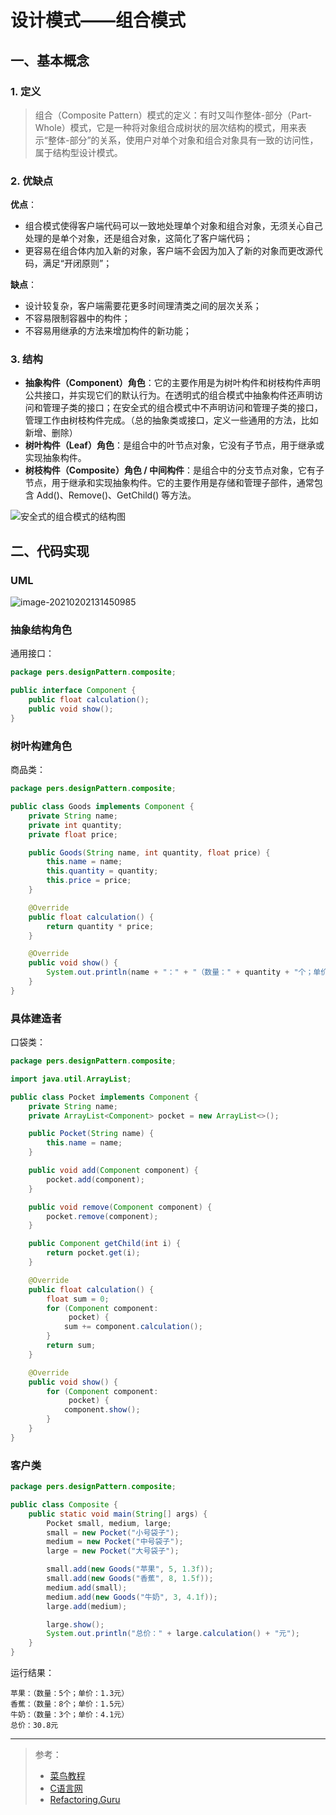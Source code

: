 # 设计模式——组合模式

## 一、基本概念

### 1. 定义

> 组合（Composite Pattern）模式的定义：有时又叫作整体-部分（Part-Whole）模式，它是一种将对象组合成树状的层次结构的模式，用来表示“整体-部分”的关系，使用户对单个对象和组合对象具有一致的访问性，属于结构型设计模式。

### 2. 优缺点

**优点**：

- 组合模式使得客户端代码可以一致地处理单个对象和组合对象，无须关心自己处理的是单个对象，还是组合对象，这简化了客户端代码；
- 更容易在组合体内加入新的对象，客户端不会因为加入了新的对象而更改源代码，满足“开闭原则”；

**缺点**：

- 设计较复杂，客户端需要花更多时间理清类之间的层次关系；
- 不容易限制容器中的构件；
- 不容易用继承的方法来增加构件的新功能；

### 3. 结构

- **抽象构件（Component）角色**：它的主要作用是为树叶构件和树枝构件声明公共接口，并实现它们的默认行为。在透明式的组合模式中抽象构件还声明访问和管理子类的接口；在安全式的组合模式中不声明访问和管理子类的接口，管理工作由树枝构件完成。（总的抽象类或接口，定义一些通用的方法，比如新增、删除）
- **树叶构件（Leaf）角色**：是组合中的叶节点对象，它没有子节点，用于继承或实现抽象构件。
- **树枝构件（Composite）角色 / 中间构件**：是组合中的分支节点对象，它有子节点，用于继承和实现抽象构件。它的主要作用是存储和管理子部件，通常包含 Add()、Remove()、GetChild() 等方法。

![安全式的组合模式的结构图](https://pic.try-hard.cn/blog/3-1Q1151GF5221.gif)

## 二、代码实现

### UML

![image-20210202131450985](https://pic.try-hard.cn/blog/image-20210202131450985.png)

### 抽象结构角色

通用接口：

```java
package pers.designPattern.composite;

public interface Component {
    public float calculation();
    public void show();
}
```

### 树叶构建角色

商品类：

```java
package pers.designPattern.composite;

public class Goods implements Component {
    private String name;
    private int quantity;
    private float price;

    public Goods(String name, int quantity, float price) {
        this.name = name;
        this.quantity = quantity;
        this.price = price;
    }

    @Override
    public float calculation() {
        return quantity * price;
    }

    @Override
    public void show() {
        System.out.println(name + "：" + "（数量：" + quantity + "个；单价：" + price + "元）");
    }
}
```

### 具体建造者

口袋类：

```java
package pers.designPattern.composite;

import java.util.ArrayList;

public class Pocket implements Component {
    private String name;
    private ArrayList<Component> pocket = new ArrayList<>();

    public Pocket(String name) {
        this.name = name;
    }

    public void add(Component component) {
        pocket.add(component);
    }

    public void remove(Component component) {
        pocket.remove(component);
    }

    public Component getChild(int i) {
        return pocket.get(i);
    }

    @Override
    public float calculation() {
        float sum = 0;
        for (Component component:
             pocket) {
            sum += component.calculation();
        }
        return sum;
    }

    @Override
    public void show() {
        for (Component component:
             pocket) {
            component.show();
        }
    }
}
```

### 客户类

```java
package pers.designPattern.composite;

public class Composite {
    public static void main(String[] args) {
        Pocket small, medium, large;
        small = new Pocket("小号袋子");
        medium = new Pocket("中号袋子");
        large = new Pocket("大号袋子");

        small.add(new Goods("苹果", 5, 1.3f));
        small.add(new Goods("香蕉", 8, 1.5f));
        medium.add(small);
        medium.add(new Goods("牛奶", 3, 4.1f));
        large.add(medium);

        large.show();
        System.out.println("总价：" + large.calculation() + "元");
    }
}
```

运行结果：

```
苹果：（数量：5个；单价：1.3元）
香蕉：（数量：8个；单价：1.5元）
牛奶：（数量：3个；单价：4.1元）
总价：30.8元
```

***

> 参考：
>
> - [菜鸟教程](https://www.runoob.com/design-pattern/singleton-pattern.html)
> - [C语言网](http://c.biancheng.net/view/1338.html)
> - [Refactoring.Guru](https://refactoringguru.cn/)